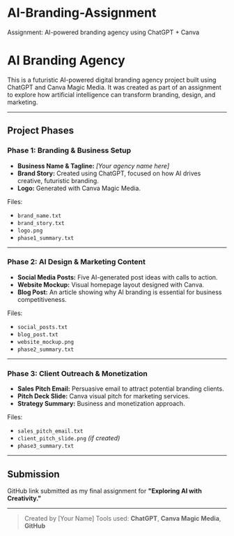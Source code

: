 # AI-Branding-Assignment
Assignment: AI-powered branding agency using ChatGPT + Canva


# AI Branding Agency 

This is a futuristic AI-powered digital branding agency project built using ChatGPT and Canva Magic Media. It was created as part of an assignment to explore how artificial intelligence can transform branding, design, and marketing.

---

##  Project Phases

###  Phase 1: Branding & Business Setup
- **Business Name & Tagline:** _[Your agency name here]_
- **Brand Story:** Created using ChatGPT, focused on how AI drives creative, futuristic branding.
- **Logo:** Generated with Canva Magic Media.

 Files:
- `brand_name.txt`
- `brand_story.txt`
- `logo.png`
- `phase1_summary.txt`

---

###  Phase 2: AI Design & Marketing Content
- **Social Media Posts:** Five AI-generated post ideas with calls to action.
- **Website Mockup:** Visual homepage layout designed with Canva.
- **Blog Post:** An article showing why AI branding is essential for business competitiveness.

 Files:
- `social_posts.txt`
- `blog_post.txt`
- `website_mockup.png`
- `phase2_summary.txt`

---

###  Phase 3: Client Outreach & Monetization
- **Sales Pitch Email:** Persuasive email to attract potential branding clients.
- **Pitch Deck Slide:** Canva visual pitch for marketing services.
- **Strategy Summary:** Business and monetization approach.

 Files:
- `sales_pitch_email.txt`
- `client_pitch_slide.png` _(if created)_
- `phase3_summary.txt`

---

##  Submission
GitHub link submitted as my final assignment for **"Exploring AI with Creativity."**

---

> Created by [Your Name] 
> Tools used: **ChatGPT**, **Canva Magic Media**, **GitHub**
